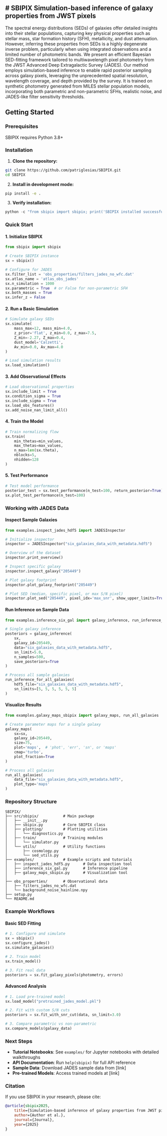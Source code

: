 **# SBIPIX**
Simulation-based inference of galaxy properties from JWST pixels
---
The spectral energy distributions (SEDs) of galaxies offer detailed insights into their stellar populations, capturing key physical properties such as stellar mass, star formation history (SFH), metallicity, and dust attenuation. However, inferring these properties from SEDs is a highly degenerate inverse problem, particularly when using integrated observations and a limited number of photometric bands. We present an efficient Bayesian SED-fitting framework tailored to multiwavelength pixel photometry from the JWST Advanced Deep Extragalactic Survey (JADES). Our method employs simulation-based inference to enable rapid posterior sampling across galaxy pixels, leveraging the unprecedented spatial resolution, wavelength coverage, and depth provided by the survey. It is trained on synthetic photometry generated from MILES stellar population models, incorporating both parametric and non-parametric SFHs, realistic noise, and JADES-like filter sensitivity thresholds.

## Getting Started

### Prerequisites

SBIPIX requires Python 3.8+


### Installation

1. **Clone the repository:**
```bash
git clone https://github.com/patriglesias/SBIPIX.git
cd SBIPIX
```

2. **Install in development mode:**
```bash
pip install -e .
```

3. **Verify installation:**
```python
python -c "from sbipix import sbipix; print('SBIPIX installed successfully!')"
```

### Quick Start

#### 1. Initialize SBIPIX
```python
from sbipix import sbipix

# Create SBIPIX instance
sx = sbipix()

# Configure for JADES
sx.filter_list = 'obs_properties/filters_jades_no_wfc.dat'
sx.atlas_name = 'atlas_obs_jades'
sx.n_simulation = 1000
sx.parametric = True  # or False for non-parametric SFH
sx.both_masses = True
sx.infer_z = False
```

#### 2. Run a Basic Simulation
```python
# Simulate galaxy SEDs
sx.simulate(
    mass_max=12, mass_min=4.0,
    z_prior='flat', z_min=0.0, z_max=7.5,
    Z_min=-2.27, Z_max=0.4,
    dust_model='Calzetti',
    Av_min=0.0, Av_max=4.0
)

# Load simulation results
sx.load_simulation()
```

#### 3. Add Observational Effects
```python
# Load observational properties
sx.include_limit = True
sx.condition_sigma = True
sx.include_sigma = True
sx.load_obs_features()
sx.add_noise_nan_limit_all()
```

#### 4. Train the Model
```python
# Train normalizing flow
sx.train(
    min_thetas=min_values,
    max_thetas=max_values,
    n_max=len(sx.theta),
    nblocks=5,
    nhidden=128
)
```

#### 5. Test Performance
```python
# Test model performance
posterior_test = sx.test_performance(n_test=100, return_posterior=True)
sx.plot_test_performance(n_test=100)
```

### Working with JADES Data

#### Inspect Sample Galaxies
```python
from examples.inspect_jades_hdf5 import JADESInspector

# Initialize inspector
inspector = JADESInspector("six_galaxies_data_with_metadata.hdf5")

# Overview of the dataset
inspector.print_overview()

# Inspect specific galaxy
inspector.inspect_galaxy("205449")

# Plot galaxy footprint
inspector.plot_galaxy_footprint("205449")

# Plot SED (median, specific pixel, or max S/N pixel)
inspector.plot_sed("205449", pixel_idx='max_snr', show_upper_limits=True)
```

#### Run Inference on Sample Data
```python
from examples.inference_six_gal import galaxy_inference, run_inference_for_all_galaxies

# Single galaxy inference
posteriors = galaxy_inference(
    sx, 
    galaxy_id=205449,
    data="six_galaxies_data_with_metadata.hdf5",
    sn_limit=5.0,
    n_samples=500,
    save_posteriors=True
)

# Process all sample galaxies
run_inference_for_all_galaxies(
    hdf5_file="six_galaxies_data_with_metadata.hdf5",
    sn_limits=[5, 5, 5, 5, 5, 5]
)
```

#### Visualize Results
```python
from examples.galaxy_maps_sbipix import galaxy_maps, run_all_galaxies

# Create parameter maps for a single galaxy
galaxy_maps(
    sx=sx,
    galaxy_id=205449,
    size=75,
    plot='maps',  # 'phot', 'err', 'sn', or 'maps'
    cmap='turbo',
    plot_fraction=True
)

# Process all galaxies
run_all_galaxies(
    data_file="six_galaxies_data_with_metadata.hdf5",
    plot_type='maps'
)
```

### Repository Structure

```
SBIPIX/
├── src/sbipix/           # Main package
│   ├── __init__.py       
│   ├── sbipix.py         # Core SBIPIX class
│   ├── plotting/         # Plotting utilities
│   │   └── diagnostics.py
│   ├── train/            # Training modules
│   │   └── simulator.py
│   └── utils/            # Utility functions
│       ├── cosmology.py
│       └── sed_utils.py
├── examples/             # Example scripts and tutorials
│   ├── inspect_jades_hdf5.py      # Data inspection tool
│   ├── inference_six_gal.py       # Inference pipeline
│   ├── galaxy_maps_sbipix.py      # Visualization tool
│ 
├── obs_properties/       # Observational data
│   ├── filters_jades_no_wfc.dat
│   └── background_noise_hainline.npy
├── setup.py
└── README.md
```

### Example Workflows

#### Basic SED Fitting
```python
# 1. Configure and simulate
sx = sbipix()
sx.configure_jades()
sx.simulate_galaxies()

# 2. Train model
sx.train_model()

# 3. Fit real data
posteriors = sx.fit_galaxy_pixels(photometry, errors)
```

#### Advanced Analysis
```python
# 1. Load pre-trained model
sx.load_model("pretrained_jades_model.pkl")

# 2. Fit with custom S/N cuts
posteriors = sx.fit_with_snr_cut(data, sn_limit=3.0)

# 3. Compare parametric vs non-parametric
sx.compare_models(galaxy_data)
```

### Next Steps

- **Tutorial Notebooks**: See `examples/` for Jupyter notebooks with detailed walkthroughs
- **API Documentation**: Run `help(sbipix)` for full API reference  
- **Sample Data**: Download JADES sample data from [link]
- **Pre-trained Models**: Access trained models at [link]

### Citation

If you use SBIPIX in your research, please cite:
```bibtex
@article{sbipix2025,
    title={Simulation-based inference of galaxy properties from JWST pixels},
    author={Author et al.},
    journal={Journal},
    year={2025}
}
```